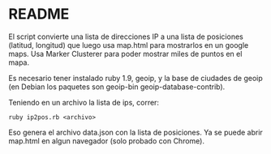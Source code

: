 README
======

El script convierte una lista de direcciones IP a una lista de posiciones (latitud, longitud) que luego usa map.html para mostrarlos en un google maps. Usa Marker Clusterer para poder mostrar miles de puntos en el mapa.

Es necesario tener instalado ruby 1.9, geoip, y la base de ciudades de geoip (en Debian los paquetes son geoip-bin geoip-database-contrib).

Teniendo en un archivo la lista de ips, correr:

    ruby ip2pos.rb <archivo>
 
Eso genera el archivo data.json con la lista de posiciones. Ya se puede abrir map.html en algun navegador (solo probado con Chrome).

